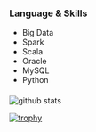 <h3 > Language & Skills </h3>


- Big Data
- Spark
- Scala 
- Oracle
- MySQL
- Python

<h4 align="center"></h4>

<img align="center" src="https://github-readme-stats.vercel.app/api?username=chandg8899&show_icons=true&include_all_commits=true&theme=blue-white&count_private=true" alt="github stats">

[![trophy](https://github-profile-trophy.vercel.app/?username=chandg8899&theme=gruvbox)](https://github.com/ryo-ma/github-profile-trophy)

